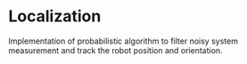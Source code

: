 # Localization
Implementation of probabilistic algorithm to filter noisy system measurement and track the robot position and orientation.
